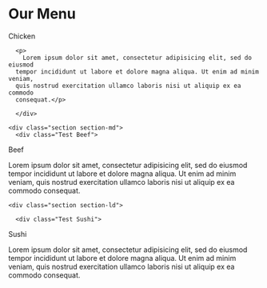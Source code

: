 <!DOCTYPE html>
<meta charset="utf-8">
<meta name="viewport" content="width=device-width, initial-scale=1">
<html>
<head>
  <title>Our Menu</title>

  <link rel="stylesheet" type="text/css" href="Module2.css">


</head>
<body>
  <h1>Our Menu</h1>
  
  <div class="menu-container">
    <div class="section section-md">

<div class="Test Chicken">
Chicken
</div>

      <p>
        Lorem ipsum dolor sit amet, consectetur adipisicing elit, sed do eiusmod
      tempor incididunt ut labore et dolore magna aliqua. Ut enim ad minim veniam,
      quis nostrud exercitation ullamco laboris nisi ut aliquip ex ea commodo
      consequat.</p>
      
      </div>
    
    <div class="section section-md">
      <div class="Test Beef">
Beef
</div>
      <p>
        Lorem ipsum dolor sit amet, consectetur adipisicing elit, sed do eiusmod
      tempor incididunt ut labore et dolore magna aliqua. Ut enim ad minim veniam,
      quis nostrud exercitation ullamco laboris nisi ut aliquip ex ea commodo
      consequat.</p>
    </div>
    
    <div class="section section-ld">

      <div class="Test Sushi">
Sushi 
</div>
      <p>
      Lorem ipsum dolor sit amet, consectetur adipisicing elit, sed do eiusmod
      tempor incididunt ut labore et dolore magna aliqua. Ut enim ad minim veniam,
      quis nostrud exercitation ullamco laboris nisi ut aliquip ex ea commodo
      consequat.</p>
    </div>
  </div>
</body>
</html>
